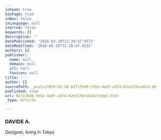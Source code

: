 ```yaml
---
inFeed: true
hasPage: true
inNav: false
inLanguage: null
starred: false
keywords: []
description: ''
datePublished: '2016-02-20T12:20:47.957Z'
dateModified: '2016-02-20T12:20:47.423Z'
authors: []
publisher:
  name: null
  domain: null
  url: null
  favicon: null
title: ''
author: []
sourcePath: _posts/2016-02-20-82717640-fd5a-4edf-a574-62e31fbca614.md
published: true
url: 82717640-fd5a-4edf-a574-62e31fbca614/index.html
_type: Article

---
```

### DAVIDE A.  
Designer, living in Tokyo
